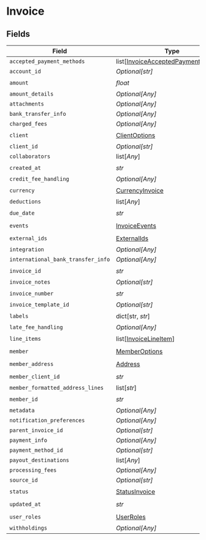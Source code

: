 # Invoice


## Fields

| Field                                                                                       | Type                                                                                        | Required                                                                                    | Description                                                                                 |
| ------------------------------------------------------------------------------------------- | ------------------------------------------------------------------------------------------- | ------------------------------------------------------------------------------------------- | ------------------------------------------------------------------------------------------- |
| `accepted_payment_methods`                                                                  | list[[InvoiceAcceptedPaymentMethods](../../models/shared/invoiceacceptedpaymentmethods.md)] | :heavy_minus_sign:                                                                          | N/A                                                                                         |
| `account_id`                                                                                | *Optional[str]*                                                                             | :heavy_minus_sign:                                                                          | N/A                                                                                         |
| `amount`                                                                                    | *float*                                                                                     | :heavy_check_mark:                                                                          | N/A                                                                                         |
| `amount_details`                                                                            | *Optional[Any]*                                                                             | :heavy_minus_sign:                                                                          | N/A                                                                                         |
| `attachments`                                                                               | *Optional[Any]*                                                                             | :heavy_minus_sign:                                                                          | N/A                                                                                         |
| `bank_transfer_info`                                                                        | *Optional[Any]*                                                                             | :heavy_minus_sign:                                                                          | N/A                                                                                         |
| `charged_fees`                                                                              | *Optional[Any]*                                                                             | :heavy_minus_sign:                                                                          | N/A                                                                                         |
| `client`                                                                                    | [ClientOptions](../../models/shared/clientoptions.md)                                       | :heavy_check_mark:                                                                          | N/A                                                                                         |
| `client_id`                                                                                 | *Optional[str]*                                                                             | :heavy_minus_sign:                                                                          | N/A                                                                                         |
| `collaborators`                                                                             | list[*Any*]                                                                                 | :heavy_minus_sign:                                                                          | N/A                                                                                         |
| `created_at`                                                                                | *str*                                                                                       | :heavy_check_mark:                                                                          | N/A                                                                                         |
| `credit_fee_handling`                                                                       | *Optional[Any]*                                                                             | :heavy_minus_sign:                                                                          | N/A                                                                                         |
| `currency`                                                                                  | [CurrencyInvoice](../../models/shared/currencyinvoice.md)                                   | :heavy_check_mark:                                                                          | N/A                                                                                         |
| `deductions`                                                                                | list[*Any*]                                                                                 | :heavy_minus_sign:                                                                          | N/A                                                                                         |
| `due_date`                                                                                  | *str*                                                                                       | :heavy_check_mark:                                                                          | N/A                                                                                         |
| `events`                                                                                    | [InvoiceEvents](../../models/shared/invoiceevents.md)                                       | :heavy_check_mark:                                                                          | N/A                                                                                         |
| `external_ids`                                                                              | [ExternalIds](../../models/shared/externalids.md)                                           | :heavy_check_mark:                                                                          | N/A                                                                                         |
| `integration`                                                                               | *Optional[Any]*                                                                             | :heavy_minus_sign:                                                                          | N/A                                                                                         |
| `international_bank_transfer_info`                                                          | *Optional[Any]*                                                                             | :heavy_minus_sign:                                                                          | N/A                                                                                         |
| `invoice_id`                                                                                | *str*                                                                                       | :heavy_check_mark:                                                                          | N/A                                                                                         |
| `invoice_notes`                                                                             | *Optional[str]*                                                                             | :heavy_minus_sign:                                                                          | N/A                                                                                         |
| `invoice_number`                                                                            | *str*                                                                                       | :heavy_check_mark:                                                                          | N/A                                                                                         |
| `invoice_template_id`                                                                       | *Optional[str]*                                                                             | :heavy_minus_sign:                                                                          | N/A                                                                                         |
| `labels`                                                                                    | dict[str, *str*]                                                                            | :heavy_check_mark:                                                                          | N/A                                                                                         |
| `late_fee_handling`                                                                         | *Optional[Any]*                                                                             | :heavy_minus_sign:                                                                          | N/A                                                                                         |
| `line_items`                                                                                | list[[InvoiceLineItem](../../models/shared/invoicelineitem.md)]                             | :heavy_check_mark:                                                                          | N/A                                                                                         |
| `member`                                                                                    | [MemberOptions](../../models/shared/memberoptions.md)                                       | :heavy_check_mark:                                                                          | N/A                                                                                         |
| `member_address`                                                                            | [Address](../../models/shared/address.md)                                                   | :heavy_check_mark:                                                                          | N/A                                                                                         |
| `member_client_id`                                                                          | *str*                                                                                       | :heavy_check_mark:                                                                          | N/A                                                                                         |
| `member_formatted_address_lines`                                                            | list[*str*]                                                                                 | :heavy_minus_sign:                                                                          | N/A                                                                                         |
| `member_id`                                                                                 | *str*                                                                                       | :heavy_check_mark:                                                                          | N/A                                                                                         |
| `metadata`                                                                                  | *Optional[Any]*                                                                             | :heavy_minus_sign:                                                                          | N/A                                                                                         |
| `notification_preferences`                                                                  | *Optional[Any]*                                                                             | :heavy_minus_sign:                                                                          | N/A                                                                                         |
| `parent_invoice_id`                                                                         | *Optional[str]*                                                                             | :heavy_minus_sign:                                                                          | N/A                                                                                         |
| `payment_info`                                                                              | *Optional[Any]*                                                                             | :heavy_minus_sign:                                                                          | N/A                                                                                         |
| `payment_method_id`                                                                         | *Optional[str]*                                                                             | :heavy_minus_sign:                                                                          | N/A                                                                                         |
| `payout_destinations`                                                                       | list[*Any*]                                                                                 | :heavy_minus_sign:                                                                          | N/A                                                                                         |
| `processing_fees`                                                                           | *Optional[Any]*                                                                             | :heavy_minus_sign:                                                                          | N/A                                                                                         |
| `source_id`                                                                                 | *Optional[str]*                                                                             | :heavy_minus_sign:                                                                          | N/A                                                                                         |
| `status`                                                                                    | [StatusInvoice](../../models/shared/statusinvoice.md)                                       | :heavy_check_mark:                                                                          | N/A                                                                                         |
| `updated_at`                                                                                | *str*                                                                                       | :heavy_check_mark:                                                                          | N/A                                                                                         |
| `user_roles`                                                                                | [UserRoles](../../models/shared/userroles.md)                                               | :heavy_check_mark:                                                                          | N/A                                                                                         |
| `withholdings`                                                                              | *Optional[Any]*                                                                             | :heavy_minus_sign:                                                                          | N/A                                                                                         |